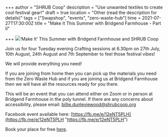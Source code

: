 +++
author = "SHRUB Coop"
description = "Use unwanted textiles to create cool festival gear!"
draft = true
location = "Other (read the description for details)"
tags = ["Swapshop", "events", "zero-waste-hub"]
time = 2021-07-27T17:30:00Z
title = "Make It This Summer with Bridgend Farmhouse - Part II"

+++
![](https://res.cloudinary.com/shrub-co-op/image/upload/v1626769224/shrubcoop.org/media/Make_It_this_summer_cover_1_ag4kbo.png)‘Make It’ This Summer with Bridgend Farmhouse and SHRUB Coop

Join us for four Tuesday evening Crafting sessions at 6.30pm on 27th July, 10th August, 24th August and 7th September to feel those festival vibes!

We will provide everything you need!

If you are joining from home then you can pick up the materials you need from the Zero Waste Hub and if you are joining us at Bridgend Farmhouse then we will have all the resources ready for you there.

This will be an event that you can attend either on Zoom or in person at Bridgend Farmhouse in the poly tunnel. If there are any concerns about accessibility, please email: billie.dunleviewood@shrubcoop.org

Facebook event available here: [https://fb.me/e/12eNT5PLH](https://fb.me/e/12eNT5PLH "https://fb.me/e/12eNT5PLH")

Book your place for free [here](https://www.eventbrite.co.uk/e/make-it-this-summer-with-bridgend-farmhouse-and-shrub-coop-tickets-163472162639?aff=ebdssbdestsearch).